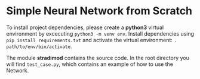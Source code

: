 # Simple Neural Network from Scratch

To install project dependencies, please create a **python3** virtual environment by
excecuting `python3 -m venv env`. Install dependencies using `pip install requirements.txt`
and activate the virtual environment: `. path/to/env/bin/activate`.

The module **stradimod** contains the source code. In the root directory you will find
`test_case.py`, which contains an example of how to use the Network.
